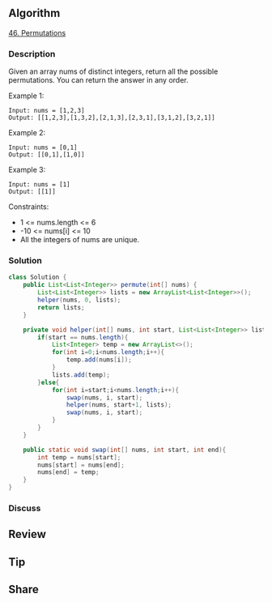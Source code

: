 ## Algorithm

[46. Permutations](https://leetcode.com/problems/permutations/description)

### Description

Given an array nums of distinct integers, return all the possible permutations. You can return the answer in any order.

Example 1:

```
Input: nums = [1,2,3]
Output: [[1,2,3],[1,3,2],[2,1,3],[2,3,1],[3,1,2],[3,2,1]]
```

Example 2:

```
Input: nums = [0,1]
Output: [[0,1],[1,0]]
```

Example 3:

```
Input: nums = [1]
Output: [[1]]
```

Constraints:

- 1 <= nums.length <= 6
- -10 <= nums[i] <= 10
- All the integers of nums are unique.

### Solution

```java
class Solution {
    public List<List<Integer>> permute(int[] nums) {
        List<List<Integer>> lists = new ArrayList<List<Integer>>();
        helper(nums, 0, lists);
        return lists;
    }

    private void helper(int[] nums, int start, List<List<Integer>> lists){
        if(start == nums.length){
            List<Integer> temp = new ArrayList<>();
            for(int i=0;i<nums.length;i++){
                temp.add(nums[i]);
            }
            lists.add(temp);
        }else{
            for(int i=start;i<nums.length;i++){
                swap(nums, i, start);
                helper(nums, start+1, lists);
                swap(nums, i, start);
            }
        }
    }

    public static void swap(int[] nums, int start, int end){
        int temp = nums[start];
        nums[start] = nums[end];
        nums[end] = temp;
    }
}
```

### Discuss

## Review


## Tip


## Share
